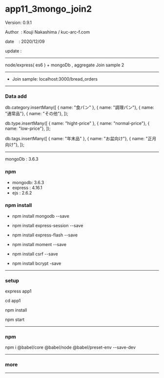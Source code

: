 ﻿# app11_3mongo_join2

 Version: 0.9.1

 Author  : Kouji Nakashima / kuc-arc-f.com

 date    : 2020/12/09 

 update :

***

node/express( es6 ) + mongoDb ,  aggregate Join sample 2

***
* Join sample: localhost:3000/bread_orders

***
### Data add

db.category.insertMany([
  { name: "食パン" },
  { name: "調理パン"},
  { name: "通常品"},
  { name: "その他"},
]);

db.type.insertMany([
  { name: "hight-price" },
  { name: "normal-price"},
  { name: "low-price"},
]);

db.tags.insertMany([
  { name: "年末品" },
  { name: "お盆向け"},
  { name: "正月向け"},
]);

***
mongoDb : 3.6.3

### npm
* mongodb: 3.6.3
* express : 4.16.1
* ejs : 2.6.2

### npm install

* npm install mongodb --save

* npm install express-session --save
* npm install express-flash --save
* npm install moment --save
* npm install csrf --save
* npm install bcrypt -save

***
### setup
express app1

cd app1

npm install

npm start

***
### npm

npm i @babel/core @babel/node @babel/preset-env --save-dev

***
### more


***

